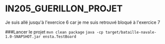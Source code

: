 # IN205_GUERILLON_PROJET

Je suis allé jusqu'à l'exercice 6 car je me suis retrouvé bloqué à l'exercice 7

###Lancer le projet
`mvn clean package`
`java -cp target/bataille-navale-1.0-SNAPSHOT.jar ensta.TestBoard`
